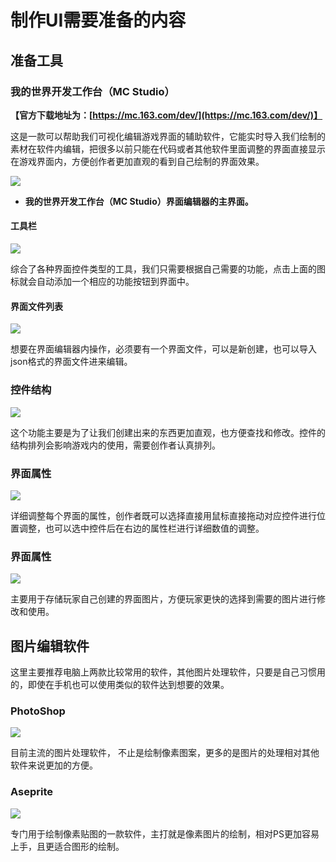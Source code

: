 # 制作UI需要准备的内容

## 准备工具

### 我的世界开发工作台（MC Studio）

**【官方下载地址为：[https://mc.163.com/dev/](https://mc.163.com/dev/)】**

这是一款可以帮助我们可视化编辑游戏界面的辅助软件，它能实时导入我们绘制的素材在软件内编辑，把很多以前只能在代码或者其他软件里面调整的界面直接显示在游戏界面内，方便创作者更加直观的看到自己绘制的界面效果。

<img src="./images/0_1.png"/>        

- **我的世界开发工作台（MC Studio）界面编辑器的主界面。**

#### 工具栏

<img src="./images/0_2.png"/>        

综合了各种界面控件类型的工具，我们只需要根据自己需要的功能，点击上面的图标就会自动添加一个相应的功能按钮到界面中。

#### 界面文件列表

<img src="./images/0_3.png"/>

想要在界面编辑器内操作，必须要有一个界面文件，可以是新创建，也可以导入json格式的界面文件进来编辑。

### **控件结构**

<img src="./images/0_4.png" />

这个功能主要是为了让我们创建出来的东西更加直观，也方便查找和修改。控件的结构排列会影响游戏内的使用，需要创作者认真排列。

### **界面属性**

<img src="./images/0_5.png" />

详细调整每个界面的属性，创作者既可以选择直接用鼠标直接拖动对应控件进行位置调整，也可以选中控件后在右边的属性栏进行详细数值的调整。

### **界面属性**

<img src="./images/0_6.png">

主要用于存储玩家自己创建的界面图片，方便玩家更快的选择到需要的图片进行修改和使用。





## 图片编辑软件

这里主要推荐电脑上两款比较常用的软件，其他图片处理软件，只要是自己习惯用的，即使在手机也可以使用类似的软件达到想要的效果。

### PhotoShop 

<img src="./images/0_7.png">

目前主流的图片处理软件， 不止是绘制像素图案，更多的是图片的处理相对其他软件来说更加的方便。

### Aseprite

<img src="./images/0_8.png">

专门用于绘制像素贴图的一款软件，主打就是像素图片的绘制，相对PS更加容易上手，且更适合图形的绘制。